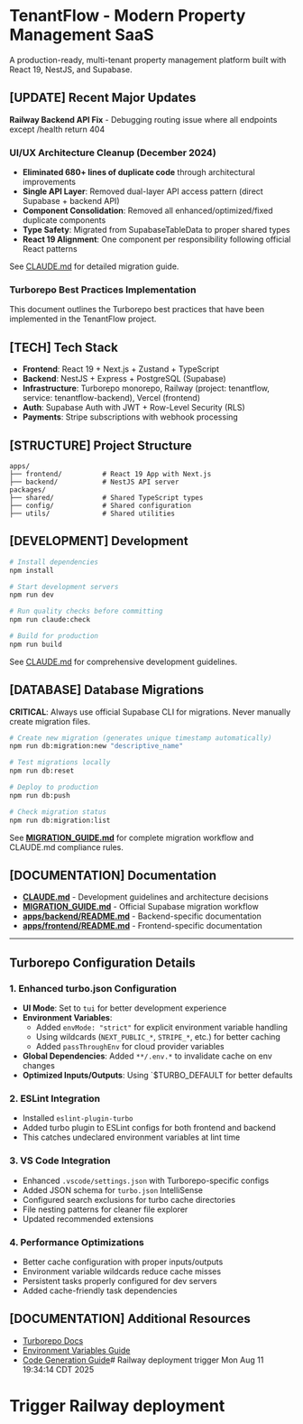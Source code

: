 # TenantFlow - Modern Property Management SaaS

A production-ready, multi-tenant property management platform built with React 19, NestJS, and Supabase.

## [UPDATE] Recent Major Updates

**Railway Backend API Fix** - Debugging routing issue where all endpoints except /health return 404

### UI/UX Architecture Cleanup (December 2024)

- **Eliminated 680+ lines of duplicate code** through architectural improvements
- **Single API Layer**: Removed dual-layer API access pattern (direct Supabase + backend API)
- **Component Consolidation**: Removed all enhanced/optimized/fixed duplicate components
- **Type Safety**: Migrated from SupabaseTableData to proper shared types
- **React 19 Alignment**: One component per responsibility following official React patterns

See [CLAUDE.md](./CLAUDE.md#uiux-architecture-cleanup-december-2024) for detailed migration guide.

### Turborepo Best Practices Implementation

This document outlines the Turborepo best practices that have been implemented in the TenantFlow project.

## [TECH] Tech Stack

- **Frontend**: React 19 + Next.js + Zustand + TypeScript
- **Backend**: NestJS + Express + PostgreSQL (Supabase)
- **Infrastructure**: Turborepo monorepo, Railway (project: tenantflow, service: tenantflow-backend), Vercel (frontend)
- **Auth**: Supabase Auth with JWT + Row-Level Security (RLS)
- **Payments**: Stripe subscriptions with webhook processing

## [STRUCTURE] Project Structure

```
apps/
├── frontend/          # React 19 App with Next.js
├── backend/           # NestJS API server
packages/
├── shared/            # Shared TypeScript types
├── config/            # Shared configuration
├── utils/             # Shared utilities
```

## [DEVELOPMENT] Development

```bash
# Install dependencies
npm install

# Start development servers
npm run dev

# Run quality checks before committing
npm run claude:check

# Build for production
npm run build
```

See [CLAUDE.md](./CLAUDE.md) for comprehensive development guidelines.

## [DATABASE] Database Migrations

**CRITICAL**: Always use official Supabase CLI for migrations. Never manually create migration files.

```bash
# Create new migration (generates unique timestamp automatically)
npm run db:migration:new "descriptive_name"

# Test migrations locally
npm run db:reset

# Deploy to production
npm run db:push

# Check migration status
npm run db:migration:list
```

See **[MIGRATION_GUIDE.md](./MIGRATION_GUIDE.md)** for complete migration workflow and CLAUDE.md compliance rules.

## [DOCUMENTATION] Documentation

- **[CLAUDE.md](./CLAUDE.md)** - Development guidelines and architecture decisions
- **[MIGRATION_GUIDE.md](./MIGRATION_GUIDE.md)** - Official Supabase migration workflow
- **[apps/backend/README.md](./apps/backend/README.md)** - Backend-specific documentation
- **[apps/frontend/README.md](./apps/frontend/README.md)** - Frontend-specific documentation

---

## Turborepo Configuration Details

### 1. Enhanced turbo.json Configuration

- **UI Mode**: Set to `tui` for better development experience
- **Environment Variables**:
    - Added `envMode: "strict"` for explicit environment variable handling
    - Using wildcards (`NEXT_PUBLIC_*`, `STRIPE_*`, etc.) for better caching
    - Added `passThroughEnv` for cloud provider variables
- **Global Dependencies**: Added `**/.env.*` to invalidate cache on env changes
- **Optimized Inputs/Outputs**: Using `$TURBO_DEFAULT for better defaults

### 2. ESLint Integration

- Installed `eslint-plugin-turbo`
- Added turbo plugin to ESLint configs for both frontend and backend
- This catches undeclared environment variables at lint time

### 3. VS Code Integration

- Enhanced `.vscode/settings.json` with Turborepo-specific configs
- Added JSON schema for `turbo.json` IntelliSense
- Configured search exclusions for turbo cache directories
- File nesting patterns for cleaner file explorer
- Updated recommended extensions

### 4. Performance Optimizations

- Better cache configuration with proper inputs/outputs
- Environment variable wildcards reduce cache misses
- Persistent tasks properly configured for dev servers
- Added cache-friendly task dependencies

## [DOCUMENTATION] Additional Resources

- [Turborepo Docs](https://turbo.build/repo/docs)
- [Environment Variables Guide](https://turbo.build/repo/docs/crafting-your-repository/using-environment-variables)
- [Code Generation Guide](https://turbo.build/repo/docs/guides/generating-code)# Railway deployment trigger Mon Aug 11 19:34:14 CDT 2025

# Trigger Railway deployment
